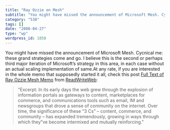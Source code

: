 ```yaml
---
title: "Ray Ozzie on Mesh"
subtitle: "You might have missed the announcement of Microsoft Mesh. Cycnical me: these grand strategies come a..."
category: "538"
tags: []
date: "2008-04-27"
type: "wp"
wordpress_id: 1058
---
```

You might have missed the announcement of Microsoft Mesh. Cycnical me: these grand strategies come and go. I believe this is the second or perhaps third major iteration of Microsoft’s strategy in this area, in each case without an actual scaling implementation of same.At any rate, if you are interested in the whole memo that supposedly started it all, check this post [Full Text of Ray Ozzie Mesh Memo](http://feeds.feedburner.com/~r/readwriteweb/~3/276192282/full_text_of_ray_ozzie_mesh_memo.php) from [ReadWriteWeb](http://www.readwriteweb.com/rss.xml):
> "Excerpt: In its early days the web grew through the explosion of information portals as gateways to content, marketplaces for commerce, and communications tools such as email, IM and newsgroups that drove a sense of community on the internet. Over time, the significance of these “3 Cs” – content, commerce, and community – has expanded tremendously, growing in ways through which they‟ve become intermixed and mutually reinforcing."